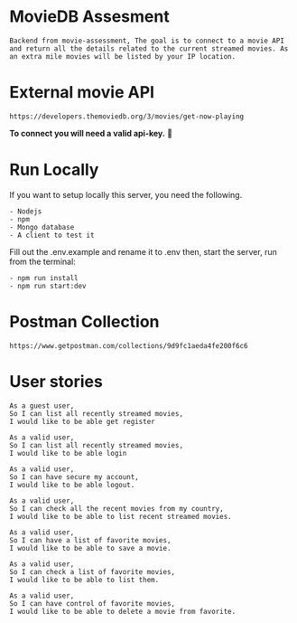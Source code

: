 # MovieDB Assesment
    Backend from movie-assessment, The goal is to connect to a movie API and return all the details related to the current streamed movies. As an extra mile movies will be listed by your IP location.

# External movie API
    https://developers.themoviedb.org/3/movies/get-now-playing
**To connect you will need a valid api-key.** 🧨

# Run Locally
If you want to setup locally this server, you need the following.

    - Nodejs
    - npm
    - Mongo database
    - A client to test it

Fill out the .env.example and rename it to .env then, start the server, run from the terminal:

    - npm run install
    - npm run start:dev

# Postman Collection
    https://www.getpostman.com/collections/9d9fc1aeda4fe200f6c6

# User stories
```
As a guest user,
So I can list all recently streamed movies,
I would like to be able get register

As a valid user,
So I can list all recently streamed movies,
I would like to be able login

As a valid user,
So I can have secure my account,
I would like to be able logout.

As a valid user,
So I can check all the recent movies from my country,
I would like to be able to list recent streamed movies.

As a valid user,
So I can have a list of favorite movies,
I would like to be able to save a movie.

As a valid user,
So I can check a list of favorite movies,
I would like to be able to list them.

As a valid user,
So I can have control of favorite movies,
I would like to be able to delete a movie from favorite.

```